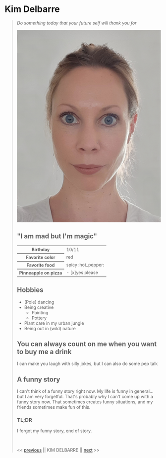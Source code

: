 <h1>Kim Delbarre</h1>

<blockquote>
	<p><em>Do something today that your future self will thank you for</em></p>

![profile picture](ProfPic15052020.jpg "profile picture")

<h2>"I am mad but I'm magic"</h2>

<table>
  <tr>
    <th>Birthday</th>
    <td>10/11</td>
  </tr>
  <tr>
    <th>Favorite color</th>
    <td>red</td>
 </tr>
 <tr>
    <th>Favorite food</th>
    <td>spicy :hot_pepper:</td>

  </tr>
  <tr>
    <th>Pinneapple on pizza</th>
    <td>- [x]yes please</td>
  </tr>
</table>

<h2>Hobbies</h2>
<ul>
	<li>(Pole) dancing</li>
	<li>Being creative<ul><li>Painting</li><li>Pottery</li>
	</ul></li>
	<li>Plant care in my urban jungle</li>
	<li>Being out in (wild) nature </li>
</ul>

<h2>You can always count on me when you want to buy me a drink</h2>

<p>I can make you laugh with silly jokes, but I can also do some pep talk</p>

<h2>A funny story</h2>

<p>I can't think of a funny story right now. My life is funny in general... but I am very forgetful. That's probably why I can't come up with a funny story now. That sometimes creates funny situations, and my friends sometimes make fun of this.</p>

<h3>TL;DR</h3>

<p>I forgot my funny story, end of story.</p>
</br>

<< <a href="https://github.com/KarolinaDyss/markdown-challenge/blob/master/README.md">previous</a> || KIM DELBARRE || <a href="https://github.com/LisaBaetsle/markdown-challenge/blob/master/README.md">next</a> >>

